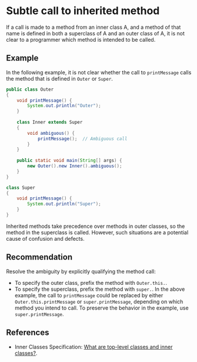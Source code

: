 # Subtle call to inherited method
If a call is made to a method from an inner class A, and a method of that name is defined in both a superclass of A and an outer class of A, it is not clear to a programmer which method is intended to be called.


## Example
In the following example, it is not clear whether the call to `printMessage` calls the method that is defined in `Outer` or `Super`.


```java
public class Outer
{
	void printMessage() {
		System.out.println("Outer");
	}
	
	class Inner extends Super
	{
		void ambiguous() {
			printMessage();  // Ambiguous call
		}
	}
	
	public static void main(String[] args) {
		new Outer().new Inner().ambiguous();
	}
}

class Super
{
	void printMessage() {
		System.out.println("Super");
	}
}

```
Inherited methods take precedence over methods in outer classes, so the method in the superclass is called. However, such situations are a potential cause of confusion and defects.


## Recommendation
Resolve the ambiguity by explicitly qualifying the method call:

* To specify the outer class, prefix the method with `Outer.this.`.
* To specify the superclass, prefix the method with `super.`.
In the above example, the call to `printMessage` could be replaced by either `Outer.this.printMessage` or `super.printMessage`, depending on which method you intend to call. To preserve the behavior in the example, use `super.printMessage`.


## References
* Inner Classes Specification: [What are top-level classes and inner classes?](http://www.cis.upenn.edu/~bcpierce/courses/629/jdkdocs/guide/innerclasses/spec/innerclasses.doc1.html).
